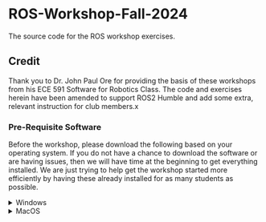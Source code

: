 # ROS-Workshop-Fall-2024
The source code for the ROS workshop exercises. 

## Credit

Thank you to Dr. John Paul Ore for providing the basis of these workshops from his ECE 591 Software for Robotics Class. The code and exercises herein have been amended to support ROS2 Humble and add some extra, relevant instruction for club members.x

### Pre-Requisite Software
Before the workshop, please download the following based on your operating system. If you do not have a chance to download the software or are having issues, then we will have time at the beginning to get everything installed. We are just trying to help get the workshop started more efficiently by having these already installed for as many students as possible.

<details>
<summary>Windows</summary>

Install Docker Desktop for your architecture (if you don't know, then probably AMD64/x86): [Docker Desktop](https://www.docker.com/products/docker-desktop/). Follow the installation instructions as shown below ![Installation options](./assets/global/win_dock_inst.png)

![Restart?](./assets/global/win_dock_rest.png)

![Setup Type](./assets/global/win_dock_setup.png)

Now you should be able to open "Command Prompt" and run `docker`. If it outputs a bunch of information about the available docker options, then that means Docker was properly installed. We can make use of both the CLI and the GUI tools during this workshop. 

Next, install [GitHub Desktop](https://desktop.github.com/download/) to download the workshop code onto your local machine. After it installs, choose "Sign into GitHub.com" option on the startup screen. 

![GitHub Sign-In](./assets/global/win_github_si.png)

</details>
<details>
<summary>MacOS</summary>

Install Docker Desktop for your architecture (click the  logo in the upper leftmost corner of the screen and click "About this Mac" if you are unsure of which you have): [Docker Desktop](https://www.docker.com/products/docker-desktop/)

There are various options for git installation, but the Apple XCode installer takes a very long time and installs many other packages besides git. Therefore, [GitHub Desktop](https://desktop.github.com/download/) will work for this workshop and is likely the easier solution. After installation, sign into whichever GitHub account you want to use with the club.

</details>